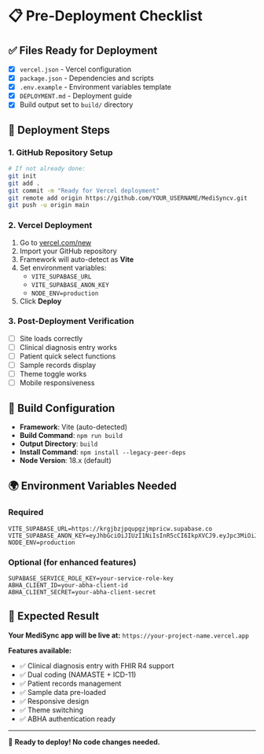 # 📋 Pre-Deployment Checklist

## ✅ Files Ready for Deployment

- [x] `vercel.json` - Vercel configuration
- [x] `package.json` - Dependencies and scripts
- [x] `.env.example` - Environment variables template
- [x] `DEPLOYMENT.md` - Deployment guide
- [x] Build output set to `build/` directory

## 🚀 Deployment Steps

### 1. **GitHub Repository Setup**
```bash
# If not already done:
git init
git add .
git commit -m "Ready for Vercel deployment"
git remote add origin https://github.com/YOUR_USERNAME/MediSyncv.git
git push -u origin main
```

### 2. **Vercel Deployment**
1. Go to [vercel.com/new](https://vercel.com/new)
2. Import your GitHub repository
3. Framework will auto-detect as **Vite**
4. Set environment variables:
   - `VITE_SUPABASE_URL`
   - `VITE_SUPABASE_ANON_KEY`
   - `NODE_ENV=production`
5. Click **Deploy**

### 3. **Post-Deployment Verification**
- [ ] Site loads correctly
- [ ] Clinical diagnosis entry works
- [ ] Patient quick select functions
- [ ] Sample records display
- [ ] Theme toggle works
- [ ] Mobile responsiveness

## 🔧 Build Configuration

- **Framework**: Vite (auto-detected)
- **Build Command**: `npm run build`
- **Output Directory**: `build`
- **Install Command**: `npm install --legacy-peer-deps`
- **Node Version**: 18.x (default)

## 🌍 Environment Variables Needed

### Required
```
VITE_SUPABASE_URL=https://krgjbzjpqupgzjmpricw.supabase.co
VITE_SUPABASE_ANON_KEY=eyJhbGciOiJIUzI1NiIsInR5cCI6IkpXVCJ9.eyJpc3MiOiJzdXBhYmFzZSIsInJlZiI6ImtyZ2piempwcXVwZ3pqbXByaWN3Iiwicm9sZSI6ImFub24iLCJpYXQiOjE3NTg5NTU0NDEsImV4cCI6MjA3NDUzMTQ0MX0.hB4DlAIynpXWPQEFAE5HmHtr9iF7D6ghKQEPsynNfvs
NODE_ENV=production
```

### Optional (for enhanced features)
```
SUPABASE_SERVICE_ROLE_KEY=your-service-role-key
ABHA_CLIENT_ID=your-abha-client-id
ABHA_CLIENT_SECRET=your-abha-client-secret
```

## 🎯 Expected Result

**Your MediSync app will be live at:**
`https://your-project-name.vercel.app`

**Features available:**
- ✅ Clinical diagnosis entry with FHIR R4 support
- ✅ Dual coding (NAMASTE + ICD-11)
- ✅ Patient records management
- ✅ Sample data pre-loaded
- ✅ Responsive design
- ✅ Theme switching
- ✅ ABHA authentication ready

---

🚀 **Ready to deploy! No code changes needed.**